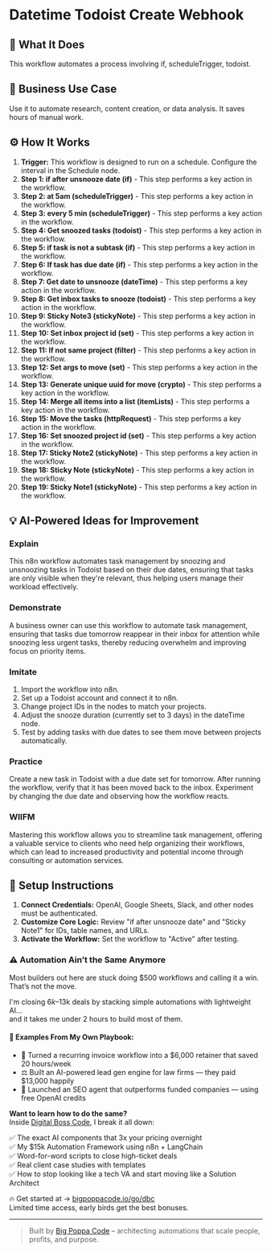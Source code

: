 # Datetime Todoist Create Webhook

## 🚀 What It Does
This workflow automates a process involving if, scheduleTrigger, todoist.

## 💼 Business Use Case
Use it to automate research, content creation, or data analysis. It saves hours of manual work.

## ⚙️ How It Works
1.  **Trigger:** This workflow is designed to run on a schedule. Configure the interval in the Schedule node.
2. **Step 1: if after unsnooze date (if)** - This step performs a key action in the workflow.
3. **Step 2: at 5am (scheduleTrigger)** - This step performs a key action in the workflow.
4. **Step 3: every 5 min (scheduleTrigger)** - This step performs a key action in the workflow.
5. **Step 4: Get snoozed tasks (todoist)** - This step performs a key action in the workflow.
6. **Step 5: if task is not a subtask (if)** - This step performs a key action in the workflow.
7. **Step 6: If task has due date (if)** - This step performs a key action in the workflow.
8. **Step 7: Get date to unsnooze (dateTime)** - This step performs a key action in the workflow.
9. **Step 8: Get inbox tasks to snooze (todoist)** - This step performs a key action in the workflow.
10. **Step 9: Sticky Note3 (stickyNote)** - This step performs a key action in the workflow.
11. **Step 10: Set inbox project id (set)** - This step performs a key action in the workflow.
12. **Step 11: If not same project (filter)** - This step performs a key action in the workflow.
13. **Step 12: Set args to move (set)** - This step performs a key action in the workflow.
14. **Step 13: Generate unique uuid for move (crypto)** - This step performs a key action in the workflow.
15. **Step 14: Merge all items into a list (itemLists)** - This step performs a key action in the workflow.
16. **Step 15: Move the tasks (httpRequest)** - This step performs a key action in the workflow.
17. **Step 16: Set snoozed project id (set)** - This step performs a key action in the workflow.
18. **Step 17: Sticky Note2 (stickyNote)** - This step performs a key action in the workflow.
19. **Step 18: Sticky Note (stickyNote)** - This step performs a key action in the workflow.
20. **Step 19: Sticky Note1 (stickyNote)** - This step performs a key action in the workflow.

## 💡 AI-Powered Ideas for Improvement
### Explain
This n8n workflow automates task management by snoozing and unsnoozing tasks in Todoist based on their due dates, ensuring that tasks are only visible when they're relevant, thus helping users manage their workload effectively.

### Demonstrate
A business owner can use this workflow to automate task management, ensuring that tasks due tomorrow reappear in their inbox for attention while snoozing less urgent tasks, thereby reducing overwhelm and improving focus on priority items.

### Imitate
1. Import the workflow into n8n.
2. Set up a Todoist account and connect it to n8n.
3. Change project IDs in the nodes to match your projects.
4. Adjust the snooze duration (currently set to 3 days) in the dateTime node.
5. Test by adding tasks with due dates to see them move between projects automatically.

### Practice
Create a new task in Todoist with a due date set for tomorrow. After running the workflow, verify that it has been moved back to the inbox. Experiment by changing the due date and observing how the workflow reacts.

### WIIFM
Mastering this workflow allows you to streamline task management, offering a valuable service to clients who need help organizing their workflows, which can lead to increased productivity and potential income through consulting or automation services.

## 🔧 Setup Instructions
1. **Connect Credentials:** OpenAI, Google Sheets, Slack, and other nodes must be authenticated.
2. **Customize Core Logic:** Review "if after unsnooze date" and "Sticky Note1" for IDs, table names, and URLs.
3. **Activate the Workflow:** Set the workflow to "Active" after testing.

### ⚠️ Automation Ain’t the Same Anymore

Most builders out here are stuck doing $500 workflows and calling it a win.  
That’s not the move.  

I'm closing $6k–$13k deals by stacking simple automations with lightweight AI...  
and it takes me under 2 hours to build most of them.

#### 🧠 Examples From My Own Playbook:
- 🔁 Turned a recurring invoice workflow into a $6,000 retainer that saved 20 hours/week  
- ⚖️ Built an AI-powered lead gen engine for law firms — they paid $13,000 happily  
- 🚀 Launched an SEO agent that outperforms funded companies — using free OpenAI credits  

**Want to learn how to do the same?**  
Inside [Digital Boss Code](https://bigpoppacode.io/go/dbc), I break it all down:

✅ The exact AI components that 3x your pricing overnight  
✅ My $15k Automation Framework using n8n + LangChain  
✅ Word-for-word scripts to close high-ticket deals  
✅ Real client case studies with templates  
✅ How to stop looking like a tech VA and start moving like a Solution Architect  

🔥 Get started at → [bigpoppacode.io/go/dbc](https://bigpoppacode.io/go/dbc)  
Limited time access, early birds get the best bonuses.

---
> Built by [Big Poppa Code](https://bigpoppacode.io) – architecting automations that scale people, profits, and purpose.
